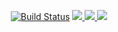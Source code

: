 
<p align="center">
<a href="https://travis-ci.org/github/Mtuthuko/Codename-KidsNextDoor/"><img src="https://travis-ci.org/Mtuthuko/Codename-KidsNextDoor.svg?branch=master" alt="Build Status"></a>


<a href="https://codecov.io/gh/Mtuthuko/Codename-KidsNextDoor">
  <img src="https://codecov.io/gh/Mtuthuko/Codename-KidsNextDoor/branch/master/graph/badge.svg" />
</a>
<a href="https://github.com/Mtuthuko/Codename-KidsNextDoor">
    <img src="https://github.com/Mtuthuko/Codename-KidsNextDoor/workflows/PHP%20Composer/badge.svg?branch=master" />
</a>

<a href="https://github.com/Mtuthuko/Codename-KidsNextDoor">
    <img src="https://github.com/Mtuthuko/Codename-KidsNextDoor/workflows/Laravel/badge.svg?branch=master" />
</a>

</p>

